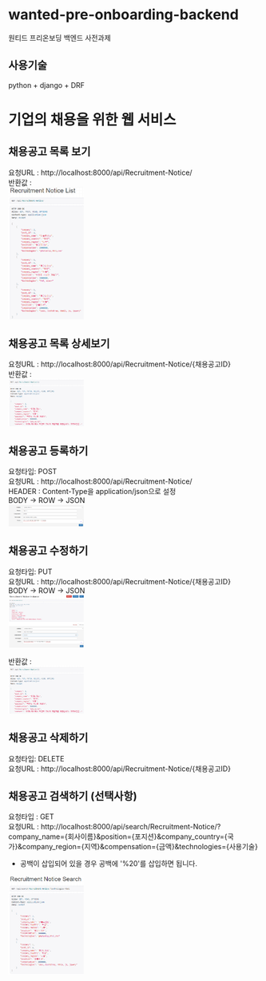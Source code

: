 # wanted-pre-onboarding-backend
원티드 프리온보딩 백엔드 사전과제 
## 사용기술  
python + django + DRF  

# 기업의 채용을 위한 웹 서비스

## 채용공고 목록 보기  
요청URL : http://localhost:8000/api/Recruitment-Notice/  
반환값 :  
<img src="https://github.com/winkberry/wanted-pre-onboarding-backend/blob/main/images/등록완료후목록.png" alt="설명" style="width:30%; height:auto;">

## 채용공고 목록 상세보기  
요청URL : http://localhost:8000/api/Recruitment-Notice/{채용공고ID}  
반환값 :  
<img src="https://github.com/winkberry/wanted-pre-onboarding-backend/blob/main/images/풋성공.png" alt="설명" style="width:30%; height:auto;">
  

## 채용공고 등록하기  
요청타입: POST  
요청URL : http://localhost:8000/api/Recruitment-Notice/  
HEADER : Content-Type을 application/json으로 설정  
BODY -> ROW -> JSON       
<img src="https://github.com/winkberry/wanted-pre-onboarding-backend/blob/main/images/등록.png" alt="설명" style="width:30%; height:auto;">  

## 채용공고 수정하기  
요청타입: PUT  
요청URL : http://localhost:8000/api/Recruitment-Notice/{채용공고ID}  
BODY -> ROW -> JSON  
<img src="https://github.com/winkberry/wanted-pre-onboarding-backend/blob/main/images/풋요청.png" alt="설명" style="width:30%; height:auto;">
  
반환값 :  
<img src="https://github.com/winkberry/wanted-pre-onboarding-backend/blob/main/images/풋성공.png" alt="설명" style="width:30%; height:auto;">  
  
## 채용공고 삭제하기  
요청타입: DELETE  
요청URL : http://localhost:8000/api/Recruitment-Notice/{채용공고ID}  
  

## 채용공고 검색하기 (선택사항)
요청타입 : GET  
요청URL : http://localhost:8000/api/search/Recruitment-Notice/?company_name={회사이름}&position={포지션}&company_country={국가}&company_region={지역}&compensation={금액}&technologies={사용기술}
* 공백이 삽입되어 있을 경우 공백에 '%20'를 삽입하면 됩니다.
<img src="https://github.com/winkberry/wanted-pre-onboarding-backend/blob/main/images/html로검색.png" alt="설명" style="width:30%; height:auto;">
  
